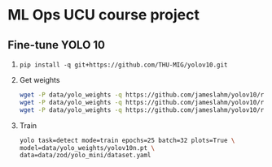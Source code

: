 # ML Ops UCU course project

## Fine-tune YOLO 10

1. `pip install -q git+https://github.com/THU-MIG/yolov10.git`
2. Get weights

   ```bash
   wget -P data/yolo_weights -q https://github.com/jameslahm/yolov10/releases/download/v1.0/yolov10n.pt &&
   wget -P data/yolo_weights -q https://github.com/jameslahm/yolov10/releases/download/v1.0/yolov10s.pt &&
   wget -P data/yolo_weights -q https://github.com/jameslahm/yolov10/releases/download/v1.0/yolov10m.pt
   ```

3. Train

   ```bash
   yolo task=detect mode=train epochs=25 batch=32 plots=True \
   model=data/yolo_weights/yolov10n.pt \
   data=data/zod/yolo_mini/dataset.yaml
   ```
